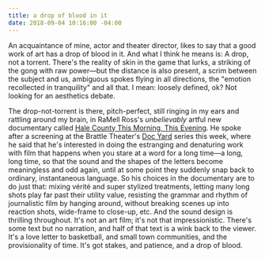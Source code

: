 ```yaml
---
title: a drop of blood in it
date: 2018-09-04 10:16:00 -04:00
---
```


An acquaintance of mine, actor and theater director, likes to say that a good work of art has a drop of blood in it. And what I think he means is: A drop, not a torrent. There's the reality of skin in the game that lurks, a striking of the gong with raw power—but the distance is also present, a scrim between the subject and us, ambiguous spokes flying in all directions, the "emotion recollected in tranquility" and all that. I mean: loosely defined, ok? Not looking for an aesthetics debate.

The drop-not-torrent is there, pitch-perfect, still ringing in my ears and rattling around my brain, in RaMell Ross's *unbelievably* artful new documentary called [Hale County This Morning, This Evening](https://en.wikipedia.org/wiki/Hale_County_This_Morning,_This_Evening). He spoke after a screening at the Brattle Theater's [Doc Yard](http://thedocyard.com/) series this week, where he said that he's interested in doing the estranging and denaturing work with film that happens when you stare at a word for a long time—a long, long time, so that the sound and the shapes of the letters become meaningless and odd again, until at some point they suddenly snap back to ordinary, instantaneous language. So his choices in the documentary are to do just that: mixing vérité and super stylized treatments, letting many long shots play far past their utility value, resisting the grammar and rhythm of journalistic film by hanging around, without breaking scenes up into reaction shots, wide-frame to close-up, etc. And the sound design is thrilling throughout. It's not an art film; it's not that impressionistic. There's some text but no narration, and half of that text is a wink back to the viewer. It's a love letter to basketball, and small town communities, and the provisionality of time.  It's got stakes, and patience, and a drop of blood.